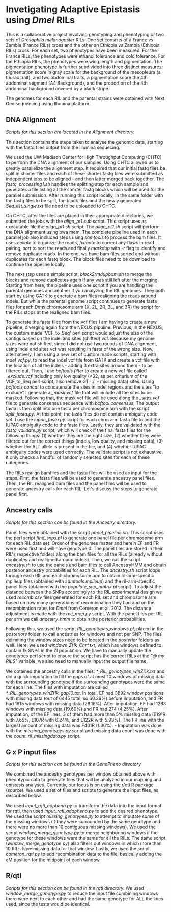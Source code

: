 # Invetigating Adaptive Epistasis using *Dmel* RILs

This is a collaborative project involving genotyping and phenotyping of two sets of *Drosophila melanogaster* RILs. One set consists of a France *vs* Zambia (France RILs) cross and the other an Ethiopia *vs* Zambia (Ethiopia RILs) cross. For each set, two phenotypes have been measured. For the France RILs, the phenotypes were ethanol tolerance and cold tolerance. For the Ethiopia RILs, the phenotypes were wing length and pigmentation. The pigmentation phenotype is further subdivided into three distinct measures: pigmentation score in gray scale for the background of the mesopleura (a thorax trait), and two abdominal traits, a pigmentation score the 4th abdominal segment (A4 Background), and the proportion of the 4th abdominal background covered by a black stripe.

The genomes for each RIL and the parental strains were obtained with Next Gen sequencing using Illumina platform.

## DNA Alignment
*Scripts for this section are located in the _Alignment_ directory.*

This section contains the steps taken to analyse the genomic data, starting with the fastq files output from the Illumina sequecing.

We used the UW-Madison Center for High Throughput Computing (CHTC) to perform the DNA alignment of our samples. Using CHTC allowed us to greatly parallelize the alignment step. It required that our initial fastq files be split in shorter files and each of these shorter fastq files were submitted as independent jobs to be aligned - and then latter merged back together. The *fastq_processing1.sh* handles the splitting step for each sample and generates a file listing all the shorter fastq blocks which will be used for the parallel submission. After running this script locally, in the same folder with the fastq files to be split, the block files and the newly generated *Seq_list_single.txt* file need to be uploaded to CHTC.

On CHTC, after the files are placed in their appropriate directories, we submitted the jobs with the *align_pt1.sub* script. This script uses as executable file the *align_pt1.sh* script. The *align_pt1.sh* script will perform the DNA alignment using bwa mem. The complete pipeline used in each parallel job also included steps using *samtools* to process the bam files. It uses *collate* to organize the reads, *fixmate* to correct any flaws in read-pairing, *sort* to sort the reads and finally *markdup* with *-r* flag to identify and remove duplicate reads. In the end, we have bam files sorted and without duplicates for each fastq block. The block files need to be download to continue the pipeline locally.

The next step uses a simple script, *block2rmdupbam.sh* to merge the blocks and remove duplicates again if any was still left after the merging. Starting from here, the pipeline uses one script if you are handling the parental genomes and another if you analyzing the RIL genomes. They both start by using GATK to generate a bam files realigning the reads around indels. But while the parental genome script continues to generate fasta files for each *Dmel* chromosome arm (X, 2L, 2R, 3L, and 3R) the script for the RILs stops at the realigned bam files.

To generate the fasta files from the vcf files I am having to create a new pipeline, diverging again from the NEXUS pipuline. Previous, in the NEXUS, the custom made 'VCF\_to\_Seq' perl script would adjust the size of the contigs based on the indel and sites (shifted) vcf. Because my genome sizes were not shifted, since I did not use two rounds of DNA alignment, using indel and sites vcf was resulting in fasta of the wrong size. Now, alternatively, I am using a new set of custom made scripts, starting with *indel\_vcf.py*, to read the indel vcf file from GATK and create a vcf file with the location of all the indels - adding 3 extra sites around them - to be filtered out. Then, I use _bcftools filter_ to create a new vcf file called _\_exclude.vcf_ including only low quality (<32, as per criterium of the VCF\_to\_Seq perl script, also remove GT=./. - missing data) sites. Using _bcftools concat_ to concatenate the sites in indel regions and the sites "to exclude" I generate a _\_mask.vcf_ file that will include all the sites to be masked. Following that, the mask vcf file will be used along the _\_sites.vcf_ file to generate consensus sequence with _bcftool consensus_. The output fasta is then split into one fasta per chromosome arm with the script _split\_fasta.py_. At this point, the fasta files do not contain ambiguity code yet. I use the _iupac\_fasta.py_ script for each chrm arm fasta file to add the IUPAC ambiguity code to the fasta files. Lastly, they are validated with the _fasta\_validate.py_ script, which will check if the final fasta files for the following things: (1) whether they are the right size, (2) whether they were filtered out for the correct things (indels, low quality, and missing data), (3) whether the ALT allele is present in the file, and (4) whether IUPAC ambiguity codes were used correctly. The validate script is not exhaustive, it only checks a handful of randomly selected sites for each of these categories.

The RILs realign bamfiles and the fasta files will be used as input for the steps. First, the fasta files will be used to generate ancestry panel files. Then, the RIL realigned bam files and the panel files will be used to generate ancestry calls for each RIL. Let's discuss the steps to generate panel first.

## Ancestry calls
*Scripts for this section can be found in the _Ancestry_ directory.*

Panel files were obtained with the script _panel\_pipeline.sh_. This script uses the perl script _find\_snps.pl_ to generate one panel file per chromosome arm for each RIL data set. Order of the genomes matter and herein EF and FR were used first and will have genotype 0. The panel files are stored in their RIL's respective folders along the bam files for all the RILs (already without duplicates and realigned around indels). Then, we call the script _ancestry.sh_ to use the panels and bam files to call AncestryHMM and obtain posterior ancestry probabilities for each RIL. The _ancestry.sh_ script loops through each RIL and each chromosome arm to obtain ril-arm-specific mpileup files (obtained with _samtools mpileup_) and the ril-arm-specific panel files (obtained with the _populate\_snp\_matrix.pl_ script). To adjust the distance between the SNPs accordingly to the RIL experimental design we used _recomb.csv_ files generated for each RIL set and chromosome arm based on how many generations of recombination they had and on the recombination rates for _Dmel_ from Comeron et al. 2012. The distance adjustment is made with the _rec\_map.py_ script. With the panel files per RIL per arm we call _ancestry\_hmm_ to obtain the posterior probabilities.

Following this, we used the script _RIL\_genotypes\_windows.pl_, placed in the _posteriors_ folder, to call ancestries for windows and not per SNP. The files delimiting the window sizes need to be located in the _posterior_ folders as well. Here, we used _windows\_ZI1k\_Chr*.txt_, which has windows defined to contain 1k SNPs in the ZI population. We have to manually update the genotypes perl script to ensure the script has the correct RILs at the _"@ my RILS"_ variable, we also need to manually input the output file name.

We obtained the ancestry calls in the files: _*\_RIL\_genotypes\_winZI1k.txt_ and did a quick imputation to fill the gaps of at most 10 windows of missing data with the surrounding genotype if the surrounding genotypes were the same for each line. The files with imputation are called _*\_RIL\_genotypes\_winZI1k\_gap10.txt_. In total, EF had 3892 window positions with missing data (out of 6445 total, so 60.39%) before imputation, and FR had 1815 windows with missing data (28.16%). After imputation, EF had 1263 windows with missing data (19.60%) and FR had 274 (4.25%). After imputation, of the EF lines, 3 of them had more than 5% missing data (E191R with 7.65%, E107R with 6.24%, and E122R with 5.93%). The FR line with the largest amount of missing data was F401R (1.36%). - Imputation was done with the _missing\_genotypes.py_ script and missing data count was done with the _count\_ril\_missingdata.py_ script.

## G x P input files
*Scripts for this section can be found in the _GenoPheno_ directory.*

We combined the ancestry genotypes per window obtained above with phenotypic data to generate files that will be analyzed in our mapping and epistasis analyses. Currently, our focus is on using the r/qtl R package (source). We used a set of files and scripts to generate the input files, as described below.

We used _input\_rqtl\_nopheno.py_ to transform the data into the input format for rqtl, then used _input\_rqtl\_addpheno.py_ to add the desired phenotype. We used the script _missing\_genotypes.py_ to attempt to imputate some of the missing windows (if they were surrounded by the same genotype and there were no more than 10 contiguous missing windows). We used the script _window\_merge\_genotype.py_ to merge neighboring windows if the genotype for these windows were the same for all the RILs. The same script (_window\_merge\_genotype.py_) also filters out windows in which more than 10 RILs have missing data for that window. Lastly, we used the script _comeron\_rqtl.py_ to add recombination data to the file, basically adding the cM position for the midpoint of each window.

## R/qtl
*Scripts for this section can be found in the _rqtl_ directory.*
We used _window\_merge\_genotype.py_ to reduce the input file combining windows there were next to each other and had the same genotype for ALL the lines used, since the tests would be identical.
